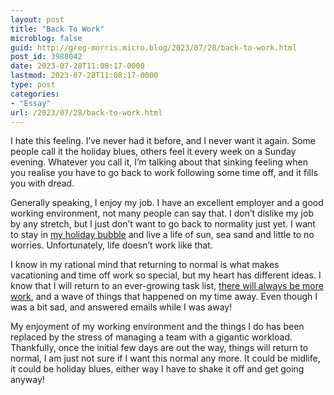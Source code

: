 ```yaml
---
layout: post
title: "Back To Work"
microblog: false
guid: http://greg-morris.micro.blog/2023/07/28/back-to-work.html
post_id: 3988042
date: 2023-07-28T11:08:17-0000
lastmod: 2023-07-28T11:08:17-0000
type: post
categories:
- "Essay"
url: /2023/07/28/back-to-work.html
---
```

I hate this feeling. I’ve never had it before, and I never want it again. Some people call it the holiday blues, others feel it every week on a Sunday evening. Whatever you call it, I’m talking about that sinking feeling when you realise you have to go back to work following some time off, and it fills you with dread.

Generally speaking, I enjoy my job. I have an excellent employer and a good working environment, not many people can say that. I don’t dislike my job by any stretch, but I just don’t want to go back to normality just yet. I want to stay in [my holiday bubble](https://www.instagram.com/p/CvKD3tNAV36/?utm_source=ig_web_copy_link&igshid=MzRlODBiNWFlZA==) and live a life of sun, sea sand and little to no worries. Unfortunately, life doesn’t work like that.

I know in my rational mind that returning to normal is what makes vacationing and time off work so special, but my heart has different ideas. I know that I will return to an ever-growing task list, [there will always be more work](/2023/01/30/there-will-always.html), and a wave of things that happened on my time away. Even though I was a bit sad, and answered emails while I was away!

My enjoyment of my working environment and the things I do has been replaced by the stress of managing a team with a gigantic workload. Thankfully, once the initial few days are out the way, things will return to normal, I am just not sure if I want this normal any more. It could be midlife, it could be holiday blues, either way I have to shake it off and get going anyway!
